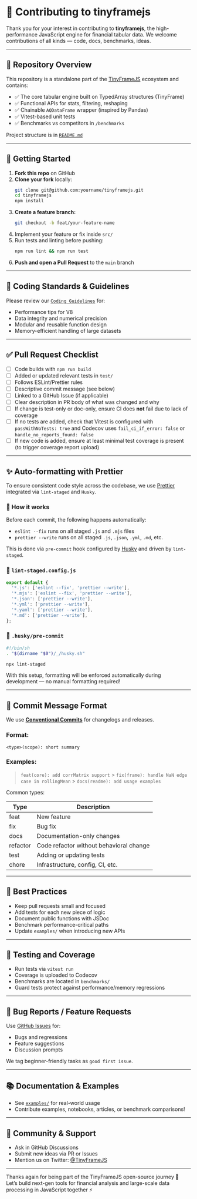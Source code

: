 # 🤝 Contributing to tinyframejs

Thank you for your interest in contributing to **tinyframejs**, the high-performance JavaScript engine for financial tabular data. We welcome contributions of all kinds — code, docs, benchmarks, ideas.

---

## 🧰 Repository Overview

This repository is a standalone part of the [TinyFrameJS](https://github.com/a3ka/tinyframejs) ecosystem and contains:

- ✅ The core tabular engine built on TypedArray structures (TinyFrame)
- ✅ Functional APIs for stats, filtering, reshaping
- ✅ Chainable `AQDataFrame` wrapper (inspired by Pandas)
- ✅ Vitest-based unit tests
- ✅ Benchmarks vs competitors in `/benchmarks`

Project structure is in [`README.md`](./README.md#-package-structure)

---

## 🚀 Getting Started

1. **Fork this repo** on GitHub
2. **Clone your fork** locally:
   ```bash
   git clone git@github.com:yourname/tinyframejs.git
   cd tinyframejs
   npm install
   ```
3. **Create a feature branch:**
   ```bash
   git checkout -b feat/your-feature-name
   ```
4. Implement your feature or fix inside `src/`
5. Run tests and linting before pushing:
   ```bash
   npm run lint && npm run test
   ```
6. **Push and open a Pull Request** to the `main` branch

---

## 📏 Coding Standards & Guidelines

Please review our [`Coding Guidelines`](./CODING_GUIDELINES.md) for:

- Performance tips for V8
- Data integrity and numerical precision
- Modular and reusable function design
- Memory-efficient handling of large datasets

---

## ✅ Pull Request Checklist

- [ ] Code builds with `npm run build`
- [ ] Added or updated relevant tests in `test/`
- [ ] Follows ESLint/Prettier rules
- [ ] Descriptive commit message (see below)
- [ ] Linked to a GitHub Issue (if applicable)
- [ ] Clear description in PR body of what was changed and why
- [ ] If change is test-only or doc-only, ensure CI does **not** fail due to lack of coverage
- [ ] If no tests are added, check that Vitest is configured with `passWithNoTests: true` and Codecov uses `fail_ci_if_error: false` or `handle_no_reports_found: false`
- [ ] If new code is added, ensure at least minimal test coverage is present (to trigger coverage report upload)

---

## ✨ Auto-formatting with Prettier

To ensure consistent code style across the codebase, we use [Prettier](https://prettier.io/) integrated via `lint-staged` and `Husky`.

### 🔧 How it works

Before each commit, the following happens automatically:

- `eslint --fix` runs on all staged `.js` and `.mjs` files
- `prettier --write` runs on all staged `.js`, `.json`, `.yml`, `.md`, etc.

This is done via `pre-commit` hook configured by [Husky](https://typicode.github.io/husky/) and driven by `lint-staged`.

### 📁 `lint-staged.config.js`

```js
export default {
  '*.js': ['eslint --fix', 'prettier --write'],
  '*.mjs': ['eslint --fix', 'prettier --write'],
  '*.json': ['prettier --write'],
  '*.yml': ['prettier --write'],
  '*.yaml': ['prettier --write'],
  '*.md': ['prettier --write'],
};
```

### 🐶 `.husky/pre-commit`

```bash
#!/bin/sh
. "$(dirname "$0")/_/husky.sh"

npx lint-staged
```

With this setup, formatting will be enforced automatically during development — no manual formatting required!

---

## 🧾 Commit Message Format

We use [**Conventional Commits**](https://www.conventionalcommits.org/) for changelogs and releases.

### Format:

```
<type>(scope): short summary
```

### Examples:

> `feat(core): add corrMatrix support` > `fix(frame): handle NaN edge case in rollingMean` > `docs(readme): add usage examples`

Common types:

| Type     | Description                             |
| -------- | --------------------------------------- |
| feat     | New feature                             |
| fix      | Bug fix                                 |
| docs     | Documentation-only changes              |
| refactor | Code refactor without behavioral change |
| test     | Adding or updating tests                |
| chore    | Infrastructure, config, CI, etc.        |

---

## 🔄 Best Practices

- Keep pull requests small and focused
- Add tests for each new piece of logic
- Document public functions with JSDoc
- Benchmark performance-critical paths
- Update `examples/` when introducing new APIs

---

## 🧪 Testing and Coverage

- Run tests via `vitest run`
- Coverage is uploaded to Codecov
- Benchmarks are located in `benchmarks/`
- Guard tests protect against performance/memory regressions

---

## 🐞 Bug Reports / Feature Requests

Use [GitHub Issues](https://github.com/a3ka/tinyframejs/issues) for:

- Bugs and regressions
- Feature suggestions
- Discussion prompts

We tag beginner-friendly tasks as `good first issue`.

---

## 📚 Documentation & Examples

- See [`examples/`](./examples/) for real-world usage
- Contribute examples, notebooks, articles, or benchmark comparisons!

---

## 💬 Community & Support

- Ask in GitHub Discussions
- Submit new ideas via PR or Issues
- Mention us on Twitter: [@TinyFrameJS](https://twitter.com/TinyFrameJS)

---

Thanks again for being part of the TinyFrameJS open-source journey 🙌
Let’s build next-gen tools for financial analysis and large-scale data processing in JavaScript together ⚡
